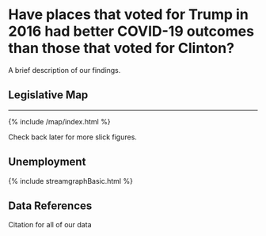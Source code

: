 
# Have places that voted for Trump in 2016 had better COVID-19 outcomes than those that voted for Clinton?


A brief description of our findings.

## Legislative Map
---


{% include /map/index.html %}

Check back later for more slick figures.

## Unemployment
{% include streamgraphBasic.html %}


Data References
---------------

Citation for all of our data
